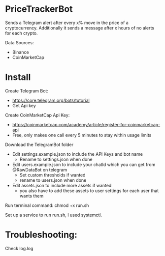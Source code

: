 # PriceTrackerBot

Sends a Telegram alert after every x% move in the price of a cryptocurrency.
Additionally it sends a message after x hours of no alerts for each crypto. 

Data Sources:
- Binance
- CoinMarketCap

# Install
Create Telegram Bot:
- https://core.telegram.org/bots/tutorial
- Get Api key

Create CoinMarketCap Api Key:
- https://coinmarketcap.com/academy/article/register-for-coinmarketcap-api
- Free, only makes one call every 5 minutes to stay within usage limits

Download the TelegramBot folder
- Edit settings.example.json to include the API Keys and bot name
  - Rename to settings.json when done
- Edit users.example.json to include your chatId which you can get from @RawDataBot on telegram
  - Set custom thresholds if wanted
  - rename to users.json when done
- Edit assets.json to include more assets if wanted
  - you also have to add these assets to user settings for each user that wants them

Run terminal command: chmod +x run.sh

Set up a service to run run.sh, I used systemctl.

# Troubleshooting:
Check log.log
